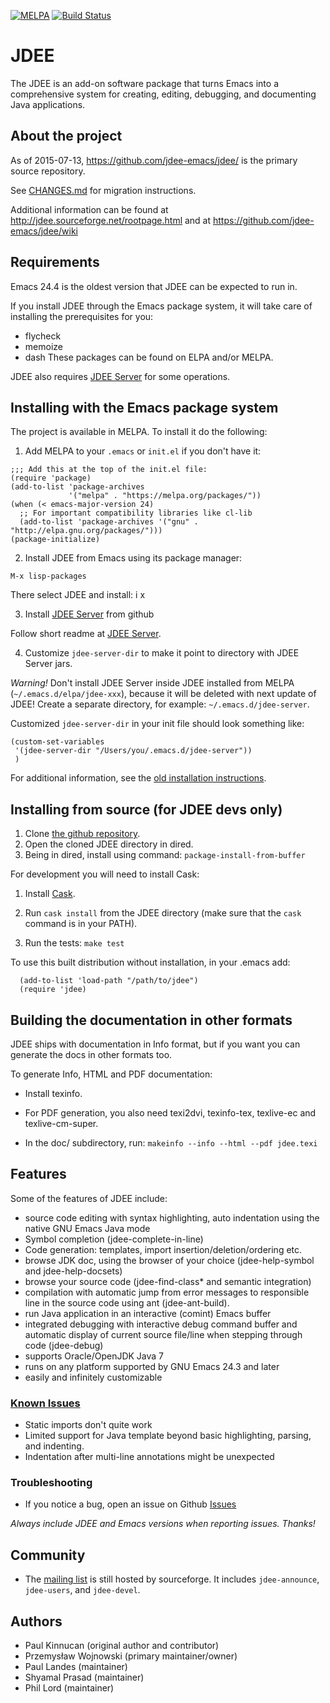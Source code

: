 [![MELPA](http://melpa.org/packages/jdee-badge.svg)](http://melpa.org/#/jdee)
[![Build Status](https://travis-ci.org/jdee-emacs/jdee.png?branch=master)](https://travis-ci.org/jdee-emacs/jdee)

# JDEE

The JDEE is an add-on software package that turns Emacs into a
comprehensive system for creating, editing, debugging, and documenting
Java applications.

## About the project

As of 2015-07-13, https://github.com/jdee-emacs/jdee/ is the primary source repository.

See [CHANGES.md](CHANGES.md) for migration instructions.

Additional information can be found at http://jdee.sourceforge.net/rootpage.html and at https://github.com/jdee-emacs/jdee/wiki

## Requirements

Emacs 24.4 is the oldest version that JDEE can be expected to run in.

If you install JDEE through the Emacs package system, it will take
care of installing the prerequisites for you:
* flycheck
* memoize
* dash
These packages can be found on ELPA and/or MELPA.

JDEE also requires [JDEE Server](http://github.com/jdee-emacs/jdee-server) for some operations.

## Installing with the Emacs package system

The project is available in MELPA. To install it do the following:
1. Add MELPA to your `.emacs` or `init.el` if you don't have it:
```emacs-lisp
;;; Add this at the top of the init.el file:
(require 'package)
(add-to-list 'package-archives
             '("melpa" . "https://melpa.org/packages/"))
(when (< emacs-major-version 24)
  ;; For important compatibility libraries like cl-lib
  (add-to-list 'package-archives '("gnu" . "http://elpa.gnu.org/packages/")))
(package-initialize)
```
2. Install JDEE from Emacs using its package manager:
```
M-x lisp-packages
```
There select JDEE and install: i x

3. Install [JDEE Server](http://github.com/jdee-emacs/jdee-server) from github

Follow short readme at [JDEE Server](http://github.com/jdee-emacs/jdee-server).

4. Customize `jdee-server-dir` to make it point to directory with JDEE Server jars.

_Warning!_ Don't install JDEE Server inside JDEE installed from MELPA (`~/.emacs.d/elpa/jdee-xxx`), because it will be deleted with next update of JDEE! Create a separate directory, for example: `~/.emacs.d/jdee-server`.

Customized `jdee-server-dir` in your init file should look something like:
```emacs-lisp
(custom-set-variables
 '(jdee-server-dir "/Users/you/.emacs.d/jdee-server"))
 )
```

For additional information, see the [old installation instructions](http://htmlpreview.github.com/?https://github.com/peterwvj/jdee/blob/master/doc/flat/install.html).

## Installing from source (for JDEE devs only)

1. Clone [the github repository](https://github.com/jdee-emacs/jdee/).
2. Open the cloned JDEE directory in dired.
3. Being in dired, install using command: ```package-install-from-buffer```

For development you will need to install Cask:

1. Install [Cask](http://cask.readthedocs.io/en/latest/index.html).

2. Run ```cask install``` from the JDEE directory (make sure that the
   ```cask``` command is in your PATH).

3. Run the tests: ```make test```

To use this built distribution without installation, in your .emacs add:

```emacs-lisp
  (add-to-list 'load-path "/path/to/jdee")
  (require 'jdee)
```

## Building the documentation in other formats
JDEE ships with documentation in Info format, but if you want you can generate the docs in other formats too.

To generate Info, HTML and PDF documentation:

- Install texinfo.

- For PDF generation, you also need texi2dvi, texinfo-tex, texlive-ec
  and texlive-cm-super.

- In the doc/ subdirectory, run: ```makeinfo --info --html --pdf jdee.texi```

## Features

Some of the features of JDEE include:

- source code editing with syntax highlighting, auto indentation using the
  native GNU Emacs Java mode
- Symbol completion (jdee-complete-in-line)
- Code generation: templates, import insertion/deletion/ordering
  etc.
- browse JDK doc, using the browser of your choice (jdee-help-symbol and
  jdee-help-docsets)
- browse your source code (jdee-find-class* and semantic integration)
- compilation with automatic jump from error messages to responsible line in the
  source code using ant (jdee-ant-build).
- run Java application in an interactive (comint) Emacs buffer
- integrated debugging with interactive debug command buffer and automatic
  display of current source file/line when stepping through code (jdee-debug)
- supports Oracle/OpenJDK Java 7
- runs on any platform supported by GNU Emacs 24.3 and later
- easily and infinitely customizable

### [Known Issues](https://github.com/jdee-emacs/jdee/issues)

- Static imports don't quite work
- Limited support for Java template beyond basic highlighting, parsing, and
  indenting.
- Indentation after multi-line annotations might be unexpected

### Troubleshooting

- If you notice a bug, open an issue on Github
  [Issues](https://github.com/jdee-emacs/jdee/issues)

*Always include JDEE and Emacs versions when reporting issues. Thanks!*

## Community

- The [mailing list](http://sourceforge.net/p/jdee/mailman/) is still hosted by
  sourceforge. It includes `jdee-announce`, `jdee-users`, and `jdee-devel`.

## Authors

- Paul Kinnucan (original author and contributor)
- Przemysław Wojnowski (primary maintainer/owner)
- Paul Landes (maintainer)
- Shyamal Prasad (maintainer)
- Phil Lord (maintainer)
